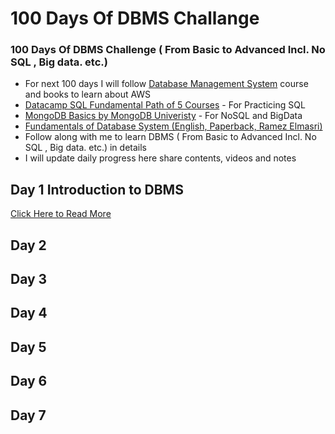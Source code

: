 # 100 Days Of DBMS Challange
### 100 Days Of DBMS Challenge ( From Basic to Advanced Incl. No SQL , Big data. etc.)

- For next 100 days I will follow [Database Management System](https://nptel.ac.in/courses/106/105/106105175/) course and books to learn about AWS
- [Datacamp SQL Fundamental Path of 5 Courses](https://www.datacamp.com/tracks/sql-fundamentals) - For Practicing SQL
- [MongoDB Basics by MongoDB Univeristy](https://university.mongodb.com/courses/M001/about) - For NoSQL and BigData
- [Fundamentals of Database System  (English, Paperback, Ramez Elmasri)](https://www.flipkart.com/fundamentals-database-system/p/itm82407fe9896b4?iid=9b8fba0e-9fa1-48b1-9f33-070417cc3a0c.9789332582705.PRODUCTSUMMARY&ppt=hp&lid=LSTBOK9789332582705LRGMCN&pid=9789332582705&affid=adhikarip3&ssid=fwyll4two5va0r9c1623610691088&ppn=homepage)
- Follow along with me to learn DBMS ( From Basic to Advanced Incl. No SQL , Big data. etc.) in details
- I will update daily progress here share contents, videos and notes


## Day 1 Introduction to DBMS
[Click Here to Read More](/day-1-100DaysOfDBMS.md)

## Day 2 

## Day 3 

## Day 4 

## Day 5 

## Day 6 

## Day 7 

